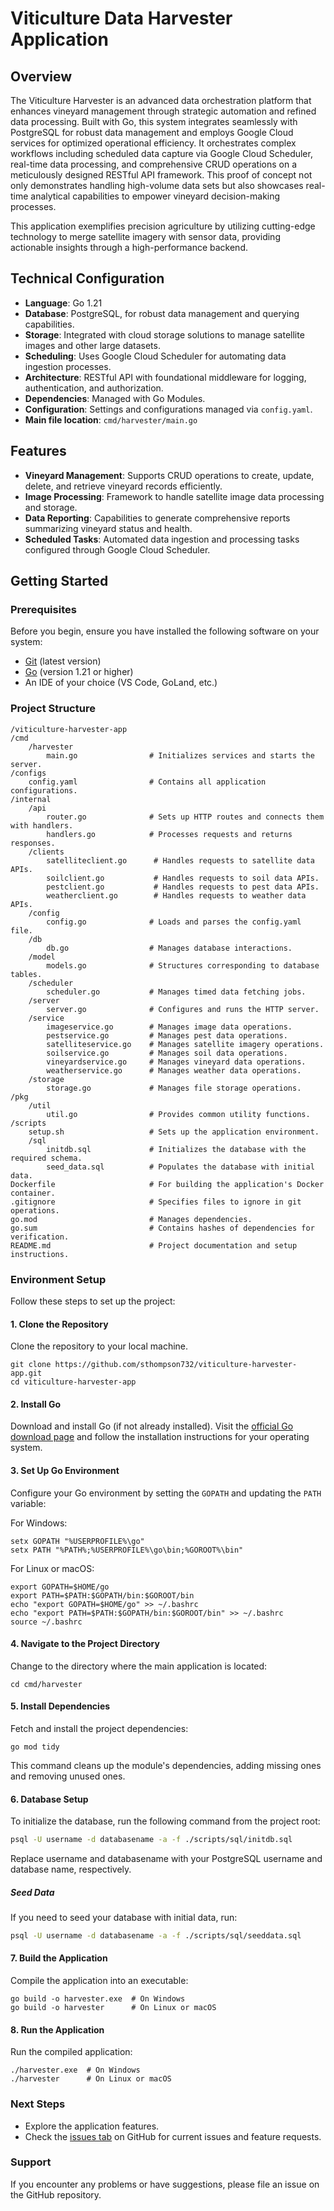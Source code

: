 # Viticulture Data Harvester Application

## Overview

The Viticulture Harvester is an advanced data orchestration platform that enhances vineyard management through strategic automation and refined data processing. Built with Go, this system integrates seamlessly with PostgreSQL for robust data management and employs Google Cloud services for optimized operational efficiency. It orchestrates complex workflows including scheduled data capture via Google Cloud Scheduler, real-time data processing, and comprehensive CRUD operations on a meticulously designed RESTful API framework. This proof of concept not only demonstrates handling high-volume data sets but also showcases real-time analytical capabilities to empower vineyard decision-making processes.

This application exemplifies precision agriculture by utilizing cutting-edge technology to merge satellite imagery with sensor data, providing actionable insights through a high-performance backend.

## Technical Configuration

- **Language**: Go 1.21
- **Database**: PostgreSQL, for robust data management and querying capabilities.
- **Storage**: Integrated with cloud storage solutions to manage satellite images and other large datasets.
- **Scheduling**: Uses Google Cloud Scheduler for automating data ingestion processes.
- **Architecture**: RESTful API with foundational middleware for logging, authentication, and authorization.
- **Dependencies**: Managed with Go Modules.
- **Configuration**: Settings and configurations managed via `config.yaml`.
- **Main file location**: `cmd/harvester/main.go`

## Features

- **Vineyard Management**: Supports CRUD operations to create, update, delete, and retrieve vineyard records efficiently.
- **Image Processing**: Framework to handle satellite image data processing and storage.
- **Data Reporting**: Capabilities to generate comprehensive reports summarizing vineyard status and health.
- **Scheduled Tasks**: Automated data ingestion and processing tasks configured through Google Cloud Scheduler.

## Getting Started

### Prerequisites

Before you begin, ensure you have installed the following software on your system:

- [Git](https://git-scm.com/downloads) (latest version)
- [Go](https://go.dev/dl/) (version 1.21 or higher)
- An IDE of your choice (VS Code, GoLand, etc.)

### Project Structure

```text
/viticulture-harvester-app
/cmd
    /harvester
        main.go                # Initializes services and starts the server.
/configs
    config.yaml                # Contains all application configurations.
/internal
    /api
        router.go              # Sets up HTTP routes and connects them with handlers.
        handlers.go            # Processes requests and returns responses.
    /clients
        satelliteclient.go      # Handles requests to satellite data APIs.
        soilclient.go           # Handles requests to soil data APIs.
        pestclient.go           # Handles requests to pest data APIs.
        weatherclient.go        # Handles requests to weather data APIs.
    /config
        config.go              # Loads and parses the config.yaml file.
    /db
        db.go                  # Manages database interactions.
    /model
        models.go              # Structures corresponding to database tables.
    /scheduler
        scheduler.go           # Manages timed data fetching jobs.
    /server
        server.go              # Configures and runs the HTTP server.
    /service
        imageservice.go        # Manages image data operations.
        pestservice.go         # Manages pest data operations.
        satelliteservice.go    # Manages satellite imagery operations.
        soilservice.go         # Manages soil data operations.
        vineyardservice.go     # Manages vineyard data operations.
        weatherservice.go      # Manages weather data operations.
    /storage
        storage.go             # Manages file storage operations.
/pkg
    /util
        util.go                # Provides common utility functions.
/scripts
    setup.sh                   # Sets up the application environment.
    /sql
        initdb.sql             # Initializes the database with the required schema.
        seed_data.sql          # Populates the database with initial data.
Dockerfile                     # For building the application's Docker container.
.gitignore                     # Specifies files to ignore in git operations.
go.mod                         # Manages dependencies.
go.sum                         # Contains hashes of dependencies for verification.
README.md                      # Project documentation and setup instructions.

```

### Environment Setup

Follow these steps to set up the project:

#### 1. Clone the Repository

Clone the repository to your local machine.

```
git clone https://github.com/sthompson732/viticulture-harvester-app.git
cd viticulture-harvester-app
```

#### 2. Install Go

Download and install Go (if not already installed). Visit the [official Go download page](https://go.dev/dl/) and follow the installation instructions for your operating system.

#### 3. Set Up Go Environment

Configure your Go environment by setting the `GOPATH` and updating the `PATH` variable:

For Windows:

```
setx GOPATH "%USERPROFILE%\go"
setx PATH "%PATH%;%USERPROFILE%\go\bin;%GOROOT%\bin"
```

For Linux or macOS:

```
export GOPATH=$HOME/go
export PATH=$PATH:$GOPATH/bin:$GOROOT/bin
echo "export GOPATH=$HOME/go" >> ~/.bashrc
echo "export PATH=$PATH:$GOPATH/bin:$GOROOT/bin" >> ~/.bashrc
source ~/.bashrc
```

#### 4. Navigate to the Project Directory

Change to the directory where the main application is located:

```
cd cmd/harvester
```

#### 5. Install Dependencies

Fetch and install the project dependencies:

```
go mod tidy
```

This command cleans up the module's dependencies, adding missing ones and removing unused ones.

#### 6. Database Setup

To initialize the database, run the following command from the project root:

``` bash
psql -U username -d databasename -a -f ./scripts/sql/initdb.sql

```

Replace username and databasename with your PostgreSQL username and database name, respectively.

##### Seed Data

If you need to seed your database with initial data, run:

``` bash
psql -U username -d databasename -a -f ./scripts/sql/seeddata.sql
```

#### 7. Build the Application

Compile the application into an executable:

```
go build -o harvester.exe  # On Windows
go build -o harvester      # On Linux or macOS
```

#### 8. Run the Application

Run the compiled application:

```
./harvester.exe  # On Windows
./harvester      # On Linux or macOS
```

### Next Steps

- Explore the application features.
- Check the [issues tab](<link-to-issues-tab>) on GitHub for current issues and feature requests.

### Support

If you encounter any problems or have suggestions, please file an issue on the GitHub repository.